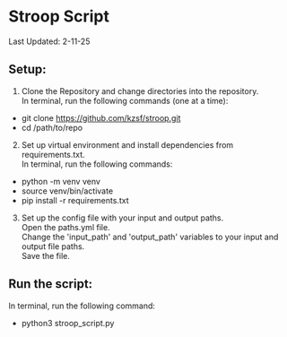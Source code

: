 # Stroop Script
Last Updated: 2-11-25

## Setup:
1. Clone the Repository and change directories into the repository.  
    In terminal, run the following commands (one at a time): 
* git clone https://github.com/kzsf/stroop.git
* cd /path/to/repo

2. Set up virtual environment and install dependencies from requirements.txt.  
    In terminal, run the following commands: 
* python -m venv venv
* source venv/bin/activate
* pip install -r requirements.txt

3. Set up the config file with your input and output paths.  
    Open the paths.yml file.  
    Change the 'input_path' and 'output_path' variables to your input and output file paths.  
    Save the file.

## Run the script: 
In terminal, run the following command:
* python3 stroop_script.py